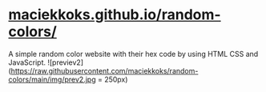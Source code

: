 # [maciekkoks.github.io/random-colors/](https://maciekkoks.github.io/random-colors/)
A simple random color website with their hex code by using HTML CSS and JavaScript.
![previev2](https://raw.githubusercontent.com/maciekkoks/random-colors/main/img/prev2.jpg = 250px)
